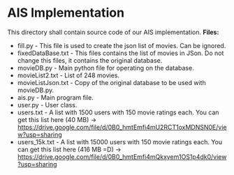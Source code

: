 # AIS Implementation
This directory shall contain source code of our AIS implementation.
**Files:**

* fill.py - This file is used to create the json list of movies. Can be ignored.
* fixedDataBase.txt - This files contains the list of movies in JSon. Do not change this files, it contains the original database.
* movieDB.py - Main python file for operating on the database.
* movieList2.txt - List of 248 movies.
* movieListJson.txt - Copy of the original database to be used with movieDB.py.
* ais.py - Main program file.
* user.py - User class.
* users.txt - A list with 1500 users with 150 movie ratings each. You can get this list here (40 MB) -> https://drive.google.com/file/d/0B0_hmtEmfi4mU2RCT1oxMDNSN0E/view?usp=sharing
* users_15k.txt - A list with 15000 users with 150 movie ratings each. You can get this list here (416 MB =D) -> https://drive.google.com/file/d/0B0_hmtEmfi4mQkxyem1OS1p4dk0/view?usp=sharing